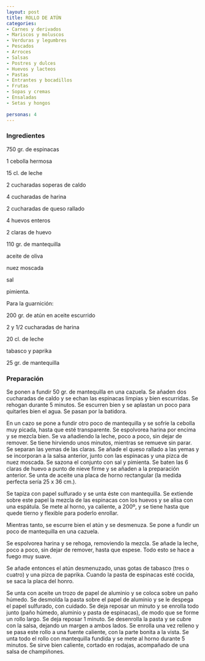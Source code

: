```yaml
---
layout: post
title: ROLLO DE ATÚN
categories:
- Carnes y derivados
- Mariscos y moluscos
- Verduras y legumbres
- Pescados
- Arroces
- Salsas
- Postres y dulces
- Huevos y lacteos
- Pastas
- Entrantes y bocadillos
- Frutas
- Sopas y cremas
- Ensaladas
- Setas y hongos
 
personas: 4 
---
```

<h3>Ingredientes</h3>
750 gr. de espinacas

1 cebolla hermosa

15 cl. de leche

2 cucharadas soperas de caldo

4 cucharadas de harina

2 cucharadas de queso rallado

4 huevos enteros

2 claras de huevo

110 gr. de mantequilla

aceite de oliva

nuez moscada

sal

pimienta.

Para la guarnición:

200 gr. de atún en aceite escurrido

2 y 1/2 cucharadas de harina

20 cl. de leche

tabasco y paprika

25 gr. de mantequilla

<h3>Preparación</h3>
Se ponen a fundir 50 gr. de mantequilla en una cazuela. Se añaden dos cucharadas de caldo y se echan las espinacas limpias y bien escurridas. Se rehogan durante 5 minutos. Se escurren bien y se aplastan un poco para quitarles bien el agua. Se pasan por la batidora.

En un cazo se pone a fundir otro poco de mantequilla y se sofríe la cebolla muy picada, hasta que esté transparente. Se espolvorea harina por encima y se mezcla bien. Se va añadiendo la leche, poco a poco, sin dejar de remover. Se tiene hirviendo unos minutos, mientras se remueve sin parar. Se separan las yemas de las claras. Se añade el queso rallado a las yemas y se incorporan a la salsa anterior, junto con las espinacas y una pizca de nuez moscada. Se sazona el conjunto con sal y pimienta. Se baten las 6 claras de huevo a punto de nieve firme y se añaden a la preparación anterior. Se unta de aceite una placa de horno rectangular (la medida perfecta sería 25 x 36 cm.).

Se tapiza con papel sulfurado y se unta éste con mantequilla. Se extiende sobre este papel la mezcla de las espinacas con los huevos y se alisa con una espátula. Se mete al horno, ya caliente, a 200&ordm;, y se tiene hasta que quede tierno y flexible para poderlo enrollar.

Mientras tanto, se escurre bien el atún y se desmenuza. Se pone a fundir un poco de mantequilla en una cazuela.

Se espolvorea harina y se rehoga, removiendo la mezcla. Se añade la leche, poco a poco, sin dejar de remover, hasta que espese. Todo esto se hace a fuego muy suave.

Se añade entonces el atún desmenuzado, unas gotas de tabasco (tres o cuatro) y una pizca de paprika. Cuando la pasta de espinacas esté cocida, se saca la placa del honro.

Se unta con aceite un trozo de papel de aluminio y se coloca sobre un paño húmedo. Se desmolda la pasta sobre el papel de aluminio y se le despega el papel sulfurado, con cuidado. Se deja reposar un minuto y se enrolla todo junto (paño húmedo, aluminio y pasta de espinacas), de modo que se forme un rollo largo. Se deja reposar 1 minuto. Se desenrolla la pasta y se cubre con la salsa, dejando un margen a ambos lados. Se enrolla una vez relleno y se pasa este rollo a una fuente caliente, con la parte bonita a la vista. Se unta todo el rollo con mantequilla fundida y se mete al horno durante 5 minutos. Se sirve bien caliente, cortado en rodajas, acompañado de una salsa de champiñones.

